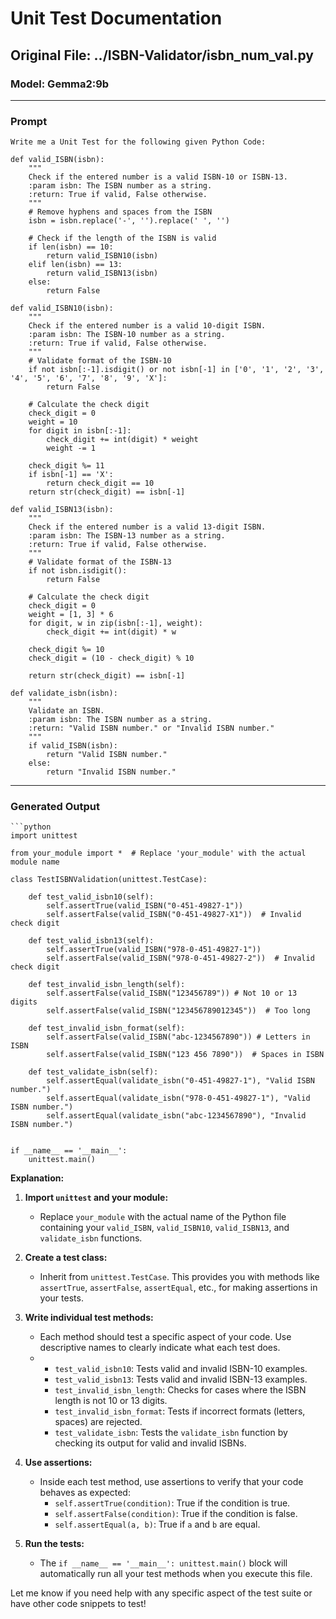 # Unit Test Documentation
## Original File: ../ISBN-Validator/isbn_num_val.py

### Model: Gemma2:9b

<hr>

### Prompt

```
Write me a Unit Test for the following given Python Code:

def valid_ISBN(isbn):
    """
    Check if the entered number is a valid ISBN-10 or ISBN-13.
    :param isbn: The ISBN number as a string.
    :return: True if valid, False otherwise.
    """
    # Remove hyphens and spaces from the ISBN
    isbn = isbn.replace('-', '').replace(' ', '')

    # Check if the length of the ISBN is valid
    if len(isbn) == 10:
        return valid_ISBN10(isbn)
    elif len(isbn) == 13:
        return valid_ISBN13(isbn)
    else:
        return False

def valid_ISBN10(isbn):
    """
    Check if the entered number is a valid 10-digit ISBN.
    :param isbn: The ISBN-10 number as a string.
    :return: True if valid, False otherwise.
    """
    # Validate format of the ISBN-10
    if not isbn[:-1].isdigit() or not isbn[-1] in ['0', '1', '2', '3', '4', '5', '6', '7', '8', '9', 'X']:
        return False

    # Calculate the check digit
    check_digit = 0
    weight = 10
    for digit in isbn[:-1]:
        check_digit += int(digit) * weight
        weight -= 1

    check_digit %= 11
    if isbn[-1] == 'X':
        return check_digit == 10
    return str(check_digit) == isbn[-1]

def valid_ISBN13(isbn):
    """
    Check if the entered number is a valid 13-digit ISBN.
    :param isbn: The ISBN-13 number as a string.
    :return: True if valid, False otherwise.
    """
    # Validate format of the ISBN-13
    if not isbn.isdigit():
        return False

    # Calculate the check digit
    check_digit = 0
    weight = [1, 3] * 6
    for digit, w in zip(isbn[:-1], weight):
        check_digit += int(digit) * w

    check_digit %= 10
    check_digit = (10 - check_digit) % 10

    return str(check_digit) == isbn[-1]

def validate_isbn(isbn):
    """
    Validate an ISBN.
    :param isbn: The ISBN number as a string.
    :return: "Valid ISBN number." or "Invalid ISBN number."
    """
    if valid_ISBN(isbn):
        return "Valid ISBN number."
    else:
        return "Invalid ISBN number."
```

<hr>

### Generated Output

```
```python
import unittest

from your_module import *  # Replace 'your_module' with the actual module name

class TestISBNValidation(unittest.TestCase):

    def test_valid_isbn10(self):
        self.assertTrue(valid_ISBN("0-451-49827-1")) 
        self.assertFalse(valid_ISBN("0-451-49827-X1"))  # Invalid check digit

    def test_valid_isbn13(self):
        self.assertTrue(valid_ISBN("978-0-451-49827-1")) 
        self.assertFalse(valid_ISBN("978-0-451-49827-2"))  # Invalid check digit

    def test_invalid_isbn_length(self):
        self.assertFalse(valid_ISBN("123456789")) # Not 10 or 13 digits
        self.assertFalse(valid_ISBN("123456789012345"))  # Too long

    def test_invalid_isbn_format(self):
        self.assertFalse(valid_ISBN("abc-1234567890")) # Letters in ISBN
        self.assertFalse(valid_ISBN("123 456 7890"))  # Spaces in ISBN

    def test_validate_isbn(self):
        self.assertEqual(validate_isbn("0-451-49827-1"), "Valid ISBN number.")
        self.assertEqual(validate_isbn("978-0-451-49827-1"), "Valid ISBN number.")
        self.assertEqual(validate_isbn("abc-1234567890"), "Invalid ISBN number.")


if __name__ == '__main__':
    unittest.main() 

```

**Explanation:**

1. **Import `unittest` and your module:**
   - Replace `your_module` with the actual name of the Python file containing your `valid_ISBN`, `valid_ISBN10`, `valid_ISBN13`, and `validate_isbn` functions.

2. **Create a test class:**
   - Inherit from `unittest.TestCase`. This provides you with methods like `assertTrue`, `assertFalse`, `assertEqual`, etc., for making assertions in your tests.

3. **Write individual test methods:**
   - Each method should test a specific aspect of your code. Use descriptive names to clearly indicate what each test does.
   -  
     - `test_valid_isbn10`: Tests valid and invalid ISBN-10 examples.
     - `test_valid_isbn13`: Tests valid and invalid ISBN-13 examples. 
     - `test_invalid_isbn_length`: Checks for cases where the ISBN length is not 10 or 13 digits.
     - `test_invalid_isbn_format`: Tests if incorrect formats (letters, spaces) are rejected.
     - `test_validate_isbn`:  Tests the `validate_isbn` function by checking its output for valid and invalid ISBNs.

4. **Use assertions:**
   - Inside each test method, use assertions to verify that your code behaves as expected:
      - `self.assertTrue(condition)`: True if the condition is true.
      - `self.assertFalse(condition)`: True if the condition is false.
      - `self.assertEqual(a, b)`: True if `a` and `b` are equal.

5. **Run the tests:**
   - The `if __name__ == '__main__': unittest.main()` block will automatically run all your test methods when you execute this file.



Let me know if you need help with any specific aspect of the test suite or have other code snippets to test!
```